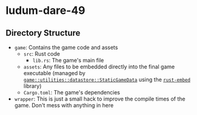# ludum-dare-49

## Directory Structure

- `game`: Contains the game code and assets
  - `src`: Rust code
    - `lib.rs`: The game's main file
  - `assets`: Any files to be embedded directly into the final game executable (managed by [`game::utilities::datastore::StaticGameData`](game/src/utilities/datastore.rs) using the [`rust-embed`](https://github.com/pyros2097/rust-embed) library)
  - `Cargo.toml`: The game's dependencies
- `wrapper`: This is just a small hack to improve the compile times of the game. Don't mess with anything in here